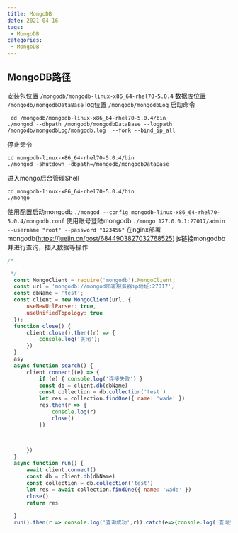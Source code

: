 ```yaml
---
title: MongoDB
date: 2021-04-16
tags:
 - MongoDB
categories:
 - MongoDB
---
```


## MongoDB路径

安装包位置   `/mongodb/mongodb-linux-x86_64-rhel70-5.0.4`
数据库位置   `/mongodb/mongodbDataBase`
log位置     `/mongodb/mongodbLog`
启动命令    
```
 cd /mongodb/mongodb-linux-x86_64-rhel70-5.0.4/bin
./mongod --dbpath /mongodb/mongodbDataBase --logpath /mongodb/mongodbLog/mongodb.log  --fork --bind_ip_all
```
停止命令  
```
cd mongodb-linux-x86_64-rhel70-5.0.4/bin
./mongod -shutdown -dbpath=/mongodb/mongodbDataBase
```
进入mongo后台管理Shell 
```
cd mongodb-linux-x86_64-rhel70-5.0.4/bin 
./mongo
```
使用配置启动mongodb `./mongod --config mongodb-linux-x86_64-rhel70-5.0.4/mongodb.conf`
使用账号登陆mongodb `./mongo 127.0.0.1:27017/admin --username "root" --password "123456"`
在nginx部署mongodb(https://juejin.cn/post/6844903827032768525)
js链接mongodbb并进行查询，插入数据等操作
```javascript
/*

 */
  const MongoClient = require('mongodb').MongoClient;
  const url = 'mongodb://mongod部署服务器ip地址:27017';
  const dbName = 'test';
  const client = new MongoClient(url, {
      useNewUrlParser: true,
      useUnifiedTopology: true
  });
  function close() {
      client.close().then((r) => {
          console.log('关闭');
      })
  }
  asy
  async function search() {
      client.connect((e) => {
          if (e) { console.log('连接失败') }
          const db = client.db(dbName)
          const collection = db.collection('test')
          let res = collection.findOne({ name: 'wade' })
          res.then(r => {
              console.log(r)
              close()
          })



      })
  }
  async function run() {
      await client.connect()
      const db = client.db(dbName)
      const collection = db.collection('test')
      let res = await collection.findOne({ name: 'wade' })
      close()
      return res
    
  }
  run().then(r => console.log('查询成功',r)).catch(e=>{console.log('查询失败');})


```


